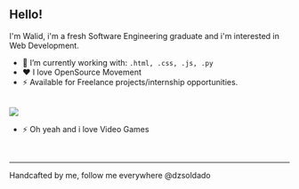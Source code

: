 ## Hello!

I'm Walid, i'm a fresh Software Engineering graduate and i'm interested in Web Development.

- 🔭 I’m currently working with: ` .html, .css, .js, .py `
- ❤️ I love OpenSource Movement 
- ⚡ Available for Freelance projects/internship opportunities.
<br /><br />

<img src="hero.gif"/>
<br />

- ⚡ Oh yeah and i love Video Games
<br />

---

Handcafted by me, follow me everywhere @dzsoldado
<!--
**dzsoldado/dzsoldado** is a ✨ _special_ ✨ repository because its `README.md` (this file) appears on your GitHub profile.

Here are some ideas to get you started:

- 🔭 I’m currently working on ...
- 👯 I’m looking to collaborate on ...
- 🤔 I’m looking for help with ...
- 💬 Ask me about ...
- 📫 How to reach me: ...
- 😄 Pronouns: ...
- ⚡ Fun fact: ...
-->

